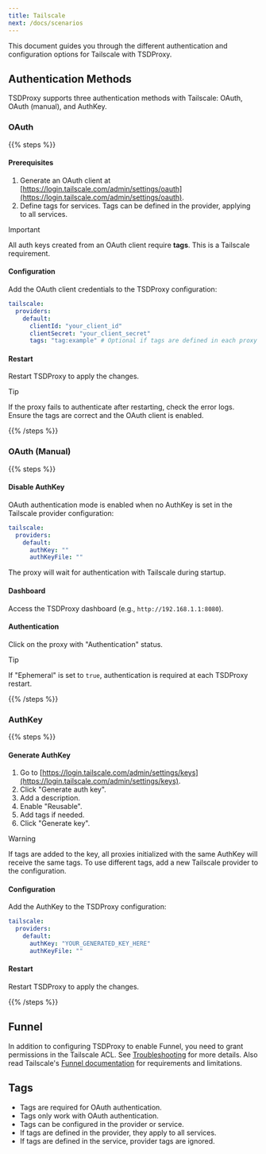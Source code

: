 ```yaml
---
title: Tailscale
next: /docs/scenarios
---
```



This document guides you through the different authentication and configuration
options for Tailscale with TSDProxy.

## Authentication Methods

TSDProxy supports three authentication methods with Tailscale: OAuth,
OAuth (manual), and AuthKey.

### OAuth

{{% steps %}}

#### Prerequisites

1. Generate an OAuth client at [https://login.tailscale.com/admin/settings/oauth](https://login.tailscale.com/admin/settings/oauth).
2. Define tags for services. Tags can be defined in the provider, applying to
all services.

> [!Important]
> All auth keys created from an OAuth client require **tags**. This is a Tailscale requirement.

#### Configuration

Add the OAuth client credentials to the TSDProxy configuration:

```yaml {filename="/config/tsdproxy.yaml"}
tailscale:
  providers:
    default:
      clientId: "your_client_id"
      clientSecret: "your_client_secret"
      tags: "tag:example" # Optional if tags are defined in each proxy
```

#### Restart

Restart TSDProxy to apply the changes.

> [!Tip]
> If the proxy fails to authenticate after restarting, check the error logs.
> Ensure the tags are correct and the OAuth client is enabled.

{{% /steps %}}

### OAuth (Manual)

{{% steps %}}

#### Disable AuthKey

OAuth authentication mode is enabled when no AuthKey is set in the Tailscale
provider configuration:

```yaml {filename="/config/tsdproxy.yaml"}
tailscale:
  providers:
    default:
      authKey: ""
      authKeyFile: ""
```

The proxy will wait for authentication with Tailscale during startup.

#### Dashboard

Access the TSDProxy dashboard (e.g., `http://192.168.1.1:8080`).

#### Authentication

Click on the proxy with "Authentication" status.

> [!Tip]
> If "Ephemeral" is set to `true`, authentication is required at each TSDProxy restart.

{{% /steps %}}

### AuthKey

{{% steps %}}

#### Generate AuthKey

1. Go to [https://login.tailscale.com/admin/settings/keys](https://login.tailscale.com/admin/settings/keys).
2. Click "Generate auth key".
3. Add a description.
4. Enable "Reusable".
5. Add tags if needed.
6. Click "Generate key".

> [!Warning]
> If tags are added to the key, all proxies initialized with the same AuthKey will receive the same tags. To use different tags, add a new Tailscale provider to the configuration.

#### Configuration

Add the AuthKey to the TSDProxy configuration:

```yaml {filename="/config/tsdproxy.yaml"}
tailscale:
  providers:
    default:
      authKey: "YOUR_GENERATED_KEY_HERE"
      authKeyFile: ""
```

#### Restart

Restart TSDProxy to apply the changes.

{{% /steps %}}

## Funnel

In addition to configuring TSDProxy to enable Funnel, you need to grant
permissions in the Tailscale ACL. See [Troubleshooting](.././troubleshooting/#funnel-doesnt-work)
for more details. Also read Tailscale's [Funnel documentation](https://tailscale.com/kb/1223/funnel#requirements-and-limitations)
for requirements and limitations.

## Tags

- Tags are required for OAuth authentication.
- Tags only work with OAuth authentication.
- Tags can be configured in the provider or service.
- If tags are defined in the provider, they apply to all services.
- If tags are defined in the service, provider tags are ignored.
